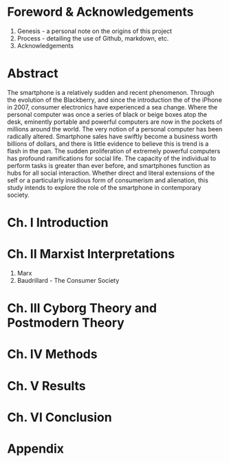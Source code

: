 # Foreword & Acknowledgements
1. Genesis - a personal note on the origins of this project
2. Process - detailing the use of Github, markdown, etc.
3. Acknowledgements
# Abstract
The smartphone is a relatively sudden and recent phenomenon. Through the evolution of the Blackberry, and since the introduction the of the iPhone in 2007, consumer electronics have experienced a sea change. Where the personal computer was once a series of black or beige boxes atop the desk, eminently portable and powerful computers are now in the pockets of millions around the world. The very notion of a personal computer has been radically altered.	Smartphone sales have swiftly become a business worth billions of dollars, and there is little evidence to believe this is trend is a flash in the pan. The sudden proliferation of extremely powerful computers has profound ramifications for social life. The capacity of the individual to perform tasks is greater than ever before, and smartphones function as hubs for all social interaction. Whether direct and literal extensions of the self or a particularly insidious form of consumerism and alienation, this study intends to explore the role of the smartphone in contemporary society.
# Ch. I Introduction
# Ch. II Marxist Interpretations
1. Marx
2. Baudrillard - The Consumer Society
# Ch. III Cyborg Theory and Postmodern Theory
# Ch. IV Methods
# Ch. V Results
# Ch. VI Conclusion
# Appendix